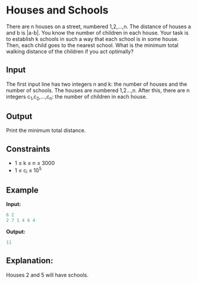 # Houses and Schools

There are n houses on a street, numbered 1,2,&hellip;,n. The distance of houses a and b is |a-b|. You know the number of children in each house.
Your task is to establish k schools in such a way that each school is in some house. Then, each child goes to the nearest school. What is the minimum total walking distance of the children if you act optimally?

## Input

The first input line has two integers n and k: the number of houses and the number of schools. The houses are numbered 1,2&hellip;,n.
After this, there are n integers c<sub>1</sub>,c<sub>2</sub>,&hellip;,c<sub>n</sub>: the number of children in each house.

## Output

Print the minimum total distance.

## Constraints

* 1 &le; k &le; n  &le; 3000
* 1 &le; c<sub>i</sub>  &le; 10<sup>5</sup>


## Example

**Input:**
```c++
6 2
2 7 1 4 6 4
```

**Output:**
```c++
11
```  

## Explanation: 

Houses 2 and 5 will have schools.